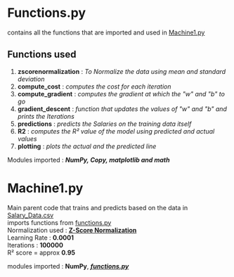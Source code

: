 # Functions.py
contains all the functions that are imported and used in [Machine1.py](https://github.com/Chracker24/Machine-Learning/blob/main/Salary_Prediction/src/Machine1.py)<br>
## Functions used
1. **zscorenormalization** : *To Normalize the data using mean and standard deviation*
2. **compute_cost** : *computes the cost for each iteration*
3. **compute_gradient** : *computes the gradient at which the "w" and "b" to go*
4. **gradient_descent** : *function that updates the values of "w" and "b" and prints the Iterations*
5. **predictions** : *predicts the Salaries on the training data itself*
6. **R2** : *computes the R² value of the model using predicted and actual values*
7. **plotting** : *plots the actual and the predicted line*

Modules imported : ***NumPy, Copy, matplotlib and math***

# Machine1.py
Main parent code that trains and predicts based on the data in [Salary_Data.csv](https://github.com/Chracker24/Machine-Learning/blob/main/Salary_Prediction/Data/Salary_Data.csv)<br>
imports functions from [functions.py](https://github.com/Chracker24/Machine-Learning/blob/main/Salary_Prediction/src/functions.py)<br>
Normalization used : [**Z-Score Normalization**](https://toptipbio.com/wp-content/uploads/2018/07/Z-score-formula.jpg)<br>
Learning Rate : **0.0001**<br>
Iterations : **100000**<br>
R² score = approx **0.95**<br>

modules imported : **NumPy**, ***[functions.py](https://github.com/Chracker24/Machine-Learning/blob/main/Salary_Prediction/src/functions.py)***
